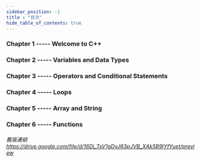 ```yaml
---
sidebar_position: -1
title : "目次"
hide_table_of_contents: true
---
```


### <span class="table_font">Chapter 1 ----- Welcome to C++</span> 

### <span class="table_font">Chapter 2 ----- Variables and Data Types</span>

### <span class="table_font">Chapter 3 ----- Operators and Conditional Statements</span>

### <span class="table_font">Chapter 4 ----- Loops</span>  

### <span class="table_font">Chapter 5 ----- Array and String</span> 

### <span class="table_font">Chapter 6 ----- Functions</span>  


###### 舊版連結 https://drive.google.com/file/d/16Di_TsV1gDvJ63pJVB_XAk5B9lYfYuet/preview

